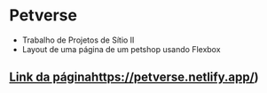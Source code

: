 # Petverse
- Trabalho de Projetos de Sítio II
- Layout de uma página de um petshop usando Flexbox

## [Link da página](https://petverse.netlify.app/)https://petverse.netlify.app/)
